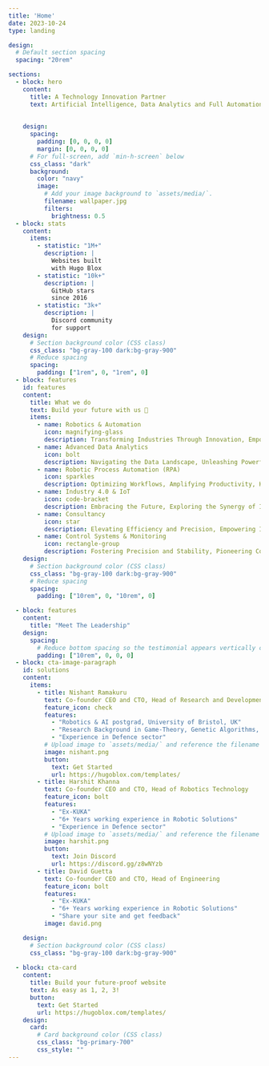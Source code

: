 ```yaml
---
title: 'Home'
date: 2023-10-24
type: landing

design:
  # Default section spacing
  spacing: "20rem"

sections:
  - block: hero
    content:
      title: A Technology Innovation Partner
      text: Artificial Intelligence, Data Analytics and Full Automation Powerhouse
    
      
    design:
      spacing:
        padding: [0, 0, 0, 0]
        margin: [0, 0, 0, 0]
      # For full-screen, add `min-h-screen` below
      css_class: "dark"
      background:
        color: "navy"
        image:
          # Add your image background to `assets/media/`.
          filename: wallpaper.jpg
          filters:
            brightness: 0.5
  - block: stats
    content:
      items:
        - statistic: "1M+"
          description: |
            Websites built  
            with Hugo Blox
        - statistic: "10k+"
          description: |
            GitHub stars  
            since 2016
        - statistic: "3k+"
          description: |
            Discord community  
            for support
    design:
      # Section background color (CSS class)
      css_class: "bg-gray-100 dark:bg-gray-900"
      # Reduce spacing
      spacing:
        padding: ["1rem", 0, "1rem", 0]
  - block: features
    id: features
    content:
      title: What we do
      text: Build your future with us 🧱
      items:
        - name: Robotics & Automation
          icon: magnifying-glass
          description: Transforming Industries Through Innovation, Empowering Efficiency, Precision and Revolutionizing processes with cutting-edge technology
        - name: Advanced Data Analytics
          icon: bolt
          description: Navigating the Data Landscape, Unleashing Powerful Insights and Strategic Guidance through Innovative Data Analysis Approaches
        - name: Robotic Process Automation (RPA)
          icon: sparkles
          description: Optimizing Workflows, Amplifying Productivity, Harnessing the Transformative Capabilities of Robotic Process Automation
        - name: Industry 4.0 & IoT
          icon: code-bracket
          description: Embracing the Future, Exploring the Synergy of Industry 4.0 and the Internet of Things to Drive Innovation and Connectivity
        - name: Consultancy
          icon: star
          description: Elevating Efficiency and Precision, Empowering Industries through Expert Robotic Solutions Consultancy
        - name: Control Systems & Monitoring
          icon: rectangle-group
          description: Fostering Precision and Stability, Pioneering Control Systems for Seamless Operations and Enhanced Performance
    design:
      # Section background color (CSS class)
      css_class: "bg-gray-100 dark:bg-gray-900"
      # Reduce spacing
      spacing:
        padding: ["10rem", 0, "10rem", 0]

  - block: features
    content:
      title: "Meet The Leadership"
    design:
      spacing:
        # Reduce bottom spacing so the testimonial appears vertically centered between sections
        padding: ["10rem", 0, 0, 0]
  - block: cta-image-paragraph
    id: solutions
    content:
      items:
        - title: Nishant Ramakuru
          text: Co-founder CEO and CTO, Head of Research and Development
          feature_icon: check
          features:
            - "Robotics & AI postgrad, University of Bristol, UK"
            - "Research Background in Game-Theory, Genetic Algorithms, Multi-agent Modelling"
            - "Experience in Defence sector"
          # Upload image to `assets/media/` and reference the filename here
          image: nishant.png
          button:
            text: Get Started
            url: https://hugoblox.com/templates/
        - title: Harshit Khanna
          text: Co-founder CEO and CTO, Head of Robotics Technology
          feature_icon: bolt
          features:
            - "Ex-KUKA"
            - "6+ Years working experience in Robotic Solutions"
            - "Experience in Defence sector"
          # Upload image to `assets/media/` and reference the filename here
          image: harshit.png
          button:
            text: Join Discord
            url: https://discord.gg/z8wNYzb
        - title: David Guetta
          text: Co-founder CEO and CTO, Head of Engineering
          feature_icon: bolt
          features:
            - "Ex-KUKA"
            - "6+ Years working experience in Robotic Solutions"
            - "Share your site and get feedback"
          image: david.png

    design:
      # Section background color (CSS class)
      css_class: "bg-gray-100 dark:bg-gray-900"
  
  - block: cta-card
    content:
      title: Build your future-proof website
      text: As easy as 1, 2, 3!
      button:
        text: Get Started
        url: https://hugoblox.com/templates/
    design:
      card:
        # Card background color (CSS class)
        css_class: "bg-primary-700"
        css_style: ""
---
```

